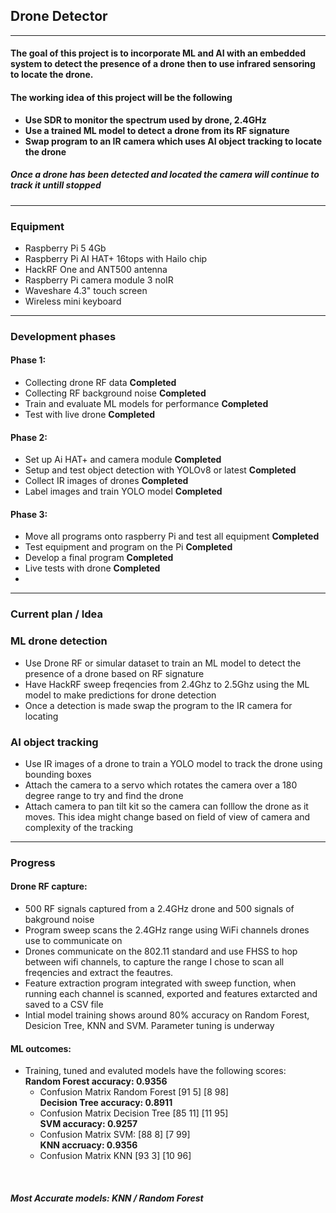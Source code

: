 ## Drone Detector

--- 


#### The goal of this project is to incorporate ML and AI with an embedded system to detect the presence of a drone then to use infrared sensoring to locate the drone.<br> 


#### The working idea of this project will be the following

- **Use SDR to monitor the spectrum used by drone, 2.4GHz**
- **Use a trained ML model to detect a drone from its RF signature**
- **Swap program to an IR camera which uses AI object tracking to locate the drone**

##### Once a drone has been detected and located the camera will continue to track it untill stopped

---
### Equipment

- Raspberry Pi 5 4Gb
- Raspberry Pi AI HAT+ 16tops with Hailo chip
- HackRF One and ANT500 antenna
- Raspberry Pi camera module 3 noIR
- Waveshare 4.3" touch screen
- Wireless mini keyboard 

--- 

### Development phases

#### Phase 1:

- Collecting drone RF data **Completed**
- Collecting RF background noise **Completed**
- Train and evaluate ML models for performance **Completed**
- Test with live drone **Completed**

#### Phase 2:

- Set up Ai HAT+ and camera module **Completed**
- Setup and test object detection with YOLOv8 or latest **Completed** 
- Collect IR images of drones **Completed**
- Label images and train YOLO model **Completed**

#### Phase 3:

- Move all programs onto raspberry Pi and test all equipment **Completed**
- Test equipment and program on the Pi **Completed**
- Develop a final program **Completed**
- Live tests with drone **Completed**
- 
--- 

### Current plan / Idea

### ML drone detection
- Use Drone RF or simular dataset to train an ML model to detect the presence of a drone based on RF signature
- Have HackRF sweep freqencies from 2.4Ghz to 2.5Ghz using the ML model to make predictions for drone detection 
- Once a detection is made swap the program to the IR camera for locating

### AI object tracking

- Use IR images of a drone to train a YOLO model to track the drone using bounding boxes
- Attach the camera to a servo which rotates the camera over a 180 degree range to try and find the drone
- Attach camera to pan tilt kit so the camera can folllow the drone as it moves. This idea might change based on field of view of camera and complexity of the tracking

--- 

### Progress

#### Drone RF capture:
- 500 RF signals captured from a 2.4GHz drone and 500 signals of bakground noise
- Program sweep scans the 2.4GHz range using WiFi channels drones use to communicate on
- Drones communicate on the 802.11 standard and use FHSS to hop between wifi channels, to capture the range I chose to scan all freqencies and extract the feautres.
- Feature extraction program integrated with sweep function, when running each channel is scanned, exported and features extarcted and saved to a CSV file
- Intial model training shows around 80% accuracy on Random Forest, Desicion Tree, KNN and SVM. Parameter tuning is underway<br>

#### ML outcomes:
- Training, tuned and evaluted models have the following scores:<br>
    **Random Forest accuracy: 0.9356**
    - Confusion Matrix Random Forest
    [91 5]
    [8 98]<br>
    **Decision Tree accuracy: 0.8911**
    - Confusion Matrix Decision Tree
    [85 11]
    [11 95]<br>
    **SVM accuracy: 0.9257**
    - Confusion Matrix SVM:
    [88 8]
    [7 99]<br>
    **KNN accruacy: 0.9356**
    - Confusion Matrix KNN
    [93 3]
    [10 96]
<br>

##### Most Accurate models: KNN / Random Forest




